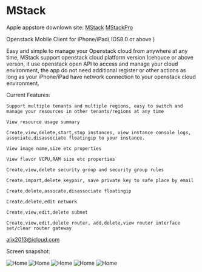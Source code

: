 # MStack

Apple appstore downlown site: 
[MStack](https://itunes.apple.com/us/app/mstack-mobile-client-for-openstack/id1138210567?mt=8)
[MStackPro](https://itunes.apple.com/tw/app/openstack-mobile-client-mstackpro/id1148320522?l=zh&mt=8)

Openstack Mobile Client for iPhone/iPad( IOS8.0 or above )

  Easy and simple to manage your Openstack cloud from anywhere at any time,
MStack support openstack cloud platform version Icehouce or above verson, 
it use openstack open API to access and manage your cloud environment, 
the app do not need additional register or other actions as long as your
iPhone/iPad have network connection to your openstack cloud environment.

Current Features:

	Support multiple tenants and multiple regions, easy to switch and manage your resources in other tenants/regions at any time
	
	View resource usage summary
	
	Create,view,delete,start,stop instances, view instance console logs, associate,disassociate floatingip to your instance.

	View image name,size etc properties
	
	View flavor VCPU,RAM size etc properties
	
	Create,view,delete security group and security group rules
	
	Create,import,delete keypair, save private key to safe place by email

	Create,delete,assocate,disassociate floatingip
	
	Create,delete,edit network
	
	Create,view,edit,delete subnet
	
	Create,view,edit,delete router, add,delete,view router interface set/clear router gateway

alix2013@icloud.com

Screen snapshot:

![Home](https://github.com/alix2013/MStack/blob/master/screensnapshot/Home.png)
![Home](https://github.com/alix2013/MStack/blob/master/screensnapshot/InstanceList.png)
![Home](https://github.com/alix2013/MStack/blob/master/screensnapshot/Overview.png)
![Home](https://github.com/alix2013/MStack/blob/master/screensnapshot/Router.png)
![Home](https://github.com/alix2013/MStack/blob/master/screensnapshot/SecurityGroupRules.png)

